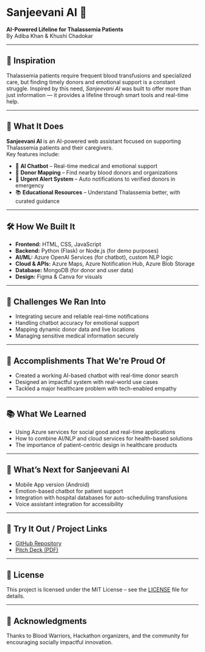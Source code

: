 # Sanjeevani AI 🌿  
**AI-Powered Lifeline for Thalassemia Patients**  
By Adiba Khan & Khushi Chadokar

---

## 🧠 Inspiration  
Thalassemia patients require frequent blood transfusions and specialized care, but finding timely donors and emotional support is a constant struggle. Inspired by this need, *Sanjeevani AI* was built to offer more than just information — it provides a lifeline through smart tools and real-time help.

---

## 🚀 What It Does  

**Sanjeevani AI** is an AI-powered web assistant focused on supporting Thalassemia patients and their caregivers.  
Key features include:
- 🤖 **AI Chatbot** – Real-time medical and emotional support
- 📍 **Donor Mapping** – Find nearby blood donors and organizations
- 🔔 **Urgent Alert System** – Auto notifications to verified donors in emergency
- 📚 **Educational Resources** – Understand Thalassemia better, with curated guidance

---

## 🛠️ How We Built It  

- **Frontend:** HTML, CSS, JavaScript  
- **Backend:** Python (Flask) or Node.js (for demo purposes)  
- **AI/ML:** Azure OpenAI Services (for chatbot), custom NLP logic  
- **Cloud & APIs:** Azure Maps, Azure Notification Hub, Azure Blob Storage  
- **Database:** MongoDB (for donor and user data)  
- **Design:** Figma & Canva for visuals

---

## 🚧 Challenges We Ran Into  
- Integrating secure and reliable real-time notifications  
- Handling chatbot accuracy for emotional support  
- Mapping dynamic donor data and live locations  
- Managing sensitive medical information securely

---

## 🎉 Accomplishments That We're Proud Of  
- Created a working AI-based chatbot with real-time donor search  
- Designed an impactful system with real-world use cases  
- Tackled a major healthcare problem with tech-enabled empathy  

---

## 📚 What We Learned  
- Using Azure services for social good and real-time applications  
- How to combine AI/NLP and cloud services for health-based solutions  
- The importance of patient-centric design in healthcare products

---

## 🔮 What’s Next for Sanjeevani AI  
- Mobile App version (Android)  
- Emotion-based chatbot for patient support  
- Integration with hospital databases for auto-scheduling transfusions  
- Voice assistant integration for accessibility  

---

## 🔗 Try It Out / Project Links  
 
- [GitHub Repository](https://github.com/Adibakhan14/Sanjeevani_AI)  
- [Pitch Deck (PDF)](https://github.com/Adibakhan14/Sanjeevani_AI/blob/main/Sanjeevani_Ai_Hackathon-Submission.pdf)

---

## 📃 License  
This project is licensed under the MIT License – see the [LICENSE](LICENSE) file for details.

---

## 🙌 Acknowledgments  
Thanks to Blood Warriors, Hackathon organizers, and the community for encouraging socially impactful innovation.

